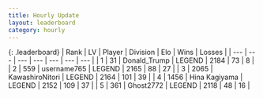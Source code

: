 ```yaml
---
title: Hourly Update
layout: leaderboard
category: hourly
---
```


{: .leaderboard}
| Rank | LV | Player | Division | Elo | Wins | Losses |
| --- | --- | --- | --- | --- | --- | --- |
| <span data-change="0">1</span> | 31 | <span title="ID: 515520">Donald_Trump</span> | LEGEND | <span data-change="-7">2184</span> | <span data-change="1">73</span> | <span data-change="1">8</span> |
| <span data-change="0">2</span> | 559 | <span title="ID: 188640">username765</span> | LEGEND | <span data-change="4">2165</span> | <span data-change="3">88</span> | <span data-change="1">27</span> |
| <span data-change="1">3</span> | 2065 | <span title="ID: 164871">KawashiroNitori</span> | LEGEND | <span data-change="10">2164</span> | <span data-change="1">101</span> | <span data-change="0">39</span> |
| <span data-change="-1">4</span> | 1456 | <span title="ID: 315148">Hina Kagiyama</span> | LEGEND | <span data-change="-7">2152</span> | <span data-change="1">109</span> | <span data-change="1">37</span> |
| <span data-change="0">5</span> | 361 | <span title="ID: 336637">Ghost2772</span> | LEGEND | <span data-change="0">2118</span> | <span data-change="0">48</span> | <span data-change="0">16</span> |